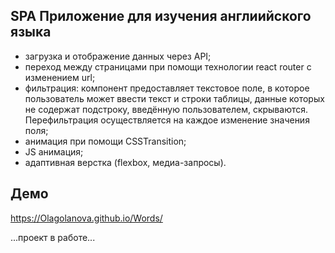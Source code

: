 ## SPA Приложение для изучения англиийского языка 
- загрузка и отображение данных через API;
- переход между страницами при помощи технологии react router с изменением url;
- фильтрация: компонент предоставляет текстовое поле, в которое пользователь может ввести текст и строки таблицы, данные которых не содержат подстроку, введённую пользователем, скрываются. Перефильтрация осуществляется на каждое изменение значения поля;
- анимация при помощи CSSTransition;
- JS анимация;
- адаптивная верстка (flexbox, медиа-запросы).

## Демо
https://Olagolanova.github.io/Words/

...проект в работе...